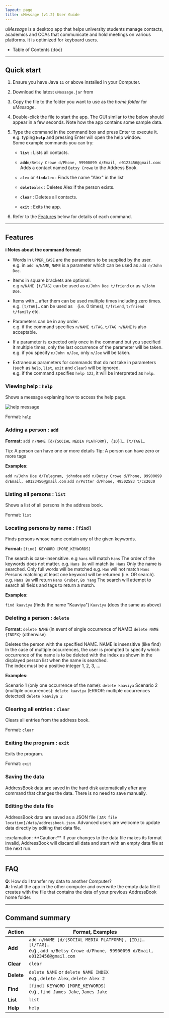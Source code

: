 ```yaml
---
layout: page
title: uMessage (v1.2) User Guide
---
```


*uMessage* is a desktop app that helps university students manage contacts, academics and CCAs that communicate and hold meetings on various platforms. It is optimized for keyboard users.

* Table of Contents
{:toc}

--------------------------------------------------------------------------------------------------------------------

## Quick start

1. Ensure you have Java `11` or above installed in your Computer.

1. Download the latest `uMessage.jar` from

1. Copy the file to the folder you want to use as the _home folder_ for *uMessage*.

1. Double-click the file to start the app. The GUI similar to the below should appear in a few seconds. Note how the app contains some sample data.<br>

1. Type the command in the command box and press Enter to execute it. e.g. typing **`help`** and pressing Enter will open the help window.<br>
   Some example commands you can try:

   * **`list`** : Lists all contacts.

   * **`add`**`n/Betsy Crowe d/Phone, 99900099 d/Email, e0123456@gmail.com`: Adds a contact named `Betsy Crowe` to the Address Book.

   * `alex` or **`find`**`alex` : Finds the name "Alex" in the list

   * **`delete`**`alex` : Deletes Alex if the person exists.

   * **`clear`** : Deletes all contacts.

   * **`exit`** : Exits the app.

1. Refer to the [Features](#features) below for details of each command.

--------------------------------------------------------------------------------------------------------------------

## Features

<div markdown="block" class="alert alert-info">

**:information_source: Notes about the command format:**<br>

* Words in `UPPER_CASE` are the parameters to be supplied by the user.<br>
  e.g. in `add n/NAME`, `NAME` is a parameter which can be used as `add n/John Doe`.

* Items in square brackets are optional.<br>
  e.g `n/NAME [t/TAG]` can be used as `n/John Doe t/friend` or as `n/John Doe`.

* Items with `…`​ after them can be used multiple times including zero times.<br>
  e.g. `[t/TAG]…​` can be used as ` ` (i.e. 0 times), `t/friend`, `t/friend t/family` etc.

* Parameters can be in any order.<br>
  e.g. if the command specifies `n/NAME t/TAG`, `t/TAG n/NAME` is also acceptable.

* If a parameter is expected only once in the command but you specified it multiple times, only the last occurrence of the parameter will be taken.<br>
  e.g. if you specify `n/John n/Joe`, only `n/Joe` will be taken.

* Extraneous parameters for commands that do not take in parameters (such as `help`, `list`, `exit` and `clear`) will be ignored.<br>
  e.g. if the command specifies `help 123`, it will be interpreted as `help`.

</div>

### Viewing help : `help`

Shows a message explaning how to access the help page.

![help message](images/helpMessage.png)

Format: `help`


### Adding a person : `add`

**Format:** `add n/NAME [d/{SOCIAL MEDIA PLATFORM}, {ID}]… [t/TAG]…`

Tip: A person can have one or more details
Tip: A person can have zero or more tags

**Examples:**

`add n/John Doe d/Telegram, johndoe`
`add n/Betsy Crowe d/Phone, 99900099 d/Email, e0123456@gmail.com`
`add n/Potter d/Phone, 49502583 t/cs2030`

### Listing all persons : `list`

Shows a list of all persons in the address book.

Format: `list`

### Locating persons by name : `[find]`

Finds persons whose name contain any of the given keywords.

**Format:**  `[find] KEYWORD [MORE_KEYWORDS]`

The search is case-insensitive. e.g `hans` will match `Hans`
The order of the keywords does not matter. e.g. `Hans Bo` will match `Bo Hans`
Only the name is searched.
Only full words will be matched e.g. `Han` will not match `Hans`
Persons matching at least one keyword will be returned (i.e. OR search). e.g. `Hans Bo` will return `Hans Gruber`, `Bo Yang`
The search will attempt to search all fields and tags to return a match.

**Examples:**

`find kaaviya` (finds the name "Kaaviya")
`Kaaviya` (does the same as above)

### Deleting a person : `delete`

**Format:**
`delete NAME`			(in event of single occurrence of NAME)
`delete NAME {INDEX}`	(otherwise)

Deletes the person with the specified NAME.
NAME is insensitive (like find)
In the case of multiple occurrences, the user is prompted to specify which occurrence of the name is to be deleted with the index as shown in the displayed person list when the name is searched.  
The index must be a positive integer 1, 2, 3, ...

**Examples:**

Scenario 1 (only one occurrence of the  name): `delete kaaviya`
Scenario 2 (multiple occurrences):
`delete kaaviya`   (ERROR: multiple occurrences detected)
`delete kaaviya 2`

### Clearing all entries : `clear`

Clears all entries from the address book.

Format: `clear`

### Exiting the program : `exit`

Exits the program.

Format: `exit`

### Saving the data

AddressBook data are saved in the hard disk automatically after any command that changes the data. There is no need to save manually.

### Editing the data file

AddressBook data are saved as a JSON file `[JAR file location]/data/addressbook.json`. Advanced users are welcome to update data directly by editing that data file.

<div markdown="span" class="alert alert-warning">:exclamation: **Caution:**
If your changes to the data file makes its format invalid, AddressBook will discard all data and start with an empty data file at the next run.
</div>


--------------------------------------------------------------------------------------------------------------------

## FAQ

**Q**: How do I transfer my data to another Computer?<br>
**A**: Install the app in the other computer and overwrite the empty data file it creates with the file that contains the data of your previous AddressBook home folder.

--------------------------------------------------------------------------------------------------------------------

## Command summary

| Action     | Format, Examples                                                                                                                      |
|------------|---------------------------------------------------------------------------------------------------------------------------------------|
| **Add**    | `add n/NAME [d/{SOCIAL MEDIA PLATFORM}, {ID}]… [t/TAG]…​`<br> e.g., `add n/Betsy Crowe d/Phone, 99900099 d/Email, e0123456@gmail.com` |
| **Clear**  | `clear`                                                                                                                               |
| **Delete** | `delete NAME` or `delete NAME INDEX`<br> e.g., `delete Alex`, `delete Alex 2`                                                         |
| **Find**   | `[find] KEYWORD [MORE_KEYWORDS]`<br> e.g., `find James Jake`, `James Jake`                                                            |
| **List**   | `list`                                                                                                                                |
| **Help**   | `help`                                                                                                                                |